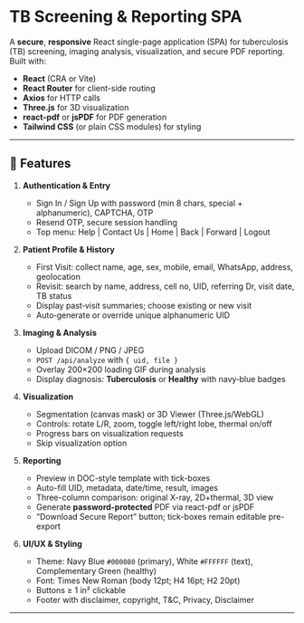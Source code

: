 # TB Screening & Reporting SPA

A **secure**, **responsive** React single-page application (SPA) for tuberculosis (TB) screening, imaging analysis, visualization, and secure PDF reporting. Built with:

- **React** (CRA or Vite)
- **React Router** for client-side routing
- **Axios** for HTTP calls
- **Three.js** for 3D visualization
- **react-pdf** or **jsPDF** for PDF generation
- **Tailwind CSS** (or plain CSS modules) for styling

---

## 🚀 Features

1. **Authentication & Entry**  
   - Sign In / Sign Up with password (min 8 chars, special + alphanumeric), CAPTCHA, OTP  
   - Resend OTP, secure session handling  
   - Top menu: Help | Contact Us | Home | Back | Forward | Logout  

2. **Patient Profile & History**  
   - First Visit: collect name, age, sex, mobile, email, WhatsApp, address, geolocation  
   - Revisit: search by name, address, cell no, UID, referring Dr, visit date, TB status  
   - Display past‐visit summaries; choose existing or new visit  
   - Auto‐generate or override unique alphanumeric UID  

3. **Imaging & Analysis**  
   - Upload DICOM / PNG / JPEG  
   - `POST /api/analyze` with `{ uid, file }`  
   - Overlay 200×200 loading GIF during analysis  
   - Display diagnosis: **Tuberculosis** or **Healthy** with navy‐blue badges  

4. **Visualization**  
   - Segmentation (canvas mask) or 3D Viewer (Three.js/WebGL)  
   - Controls: rotate L/R, zoom, toggle left/right lobe, thermal on/off  
   - Progress bars on visualization requests  
   - Skip visualization option  

5. **Reporting**  
   - Preview in DOC-style template with tick-boxes  
   - Auto-fill UID, metadata, date/time, result, images  
   - Three-column comparison: original X-ray, 2D+thermal, 3D view  
   - Generate **password-protected** PDF via react-pdf or jsPDF  
   - “Download Secure Report” button; tick-boxes remain editable pre-export  

6. **UI/UX & Styling**  
   - Theme: Navy Blue `#000080` (primary), White `#FFFFFF` (text), Complementary Green (healthy)  
   - Font: Times New Roman (body 12pt; H4 16pt; H2 20pt)  
   - Buttons ≥ 1 in² clickable  
   - Footer with disclaimer, copyright, T&C, Privacy, Disclaimer  

---